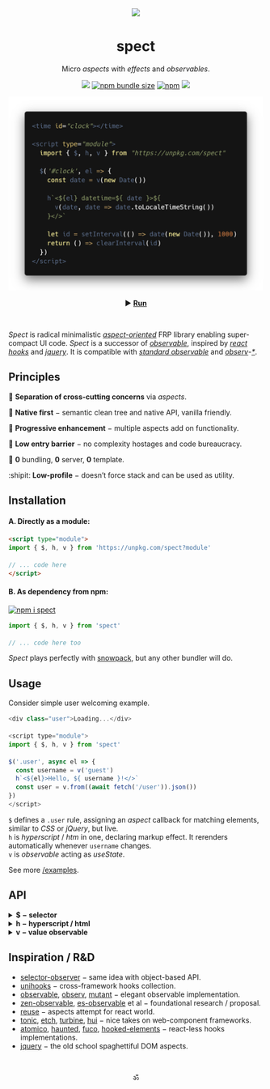 <div align="center"><img src="https://avatars3.githubusercontent.com/u/53097200?s=200&v=4" width=108 /></div>
<p align="center"><h1 align="center">spect</h1></p>
<p align="center">
  Micro <em>aspects</em> with <em>effects</em> and <em>observables</em>.<br/>
  <!-- Build reactive UIs with rules, similar to CSS.<br/> -->
  <!-- Each rule specifies an <em>aspect</em> function, carrying a piece of logic.<br/> -->
</p>
<p align="center">
  <a href="https://travis-ci.org/spectjs/spect"><img src="https://travis-ci.org/spectjs/spect.svg?branch=master"/></a>
  <a href="https://bundlephobia.com/result?p=spect"><img alt="npm bundle size" src="https://img.shields.io/bundlephobia/minzip/spect?label=size"></a>
  <a href="https://npmjs.org/package/spect"><img alt="npm" src="https://img.shields.io/npm/v/spect"></a>
  <img src="https://img.shields.io/badge/stability-unstable-yellowgreen"/>
</p>

<p align="center"><img src="/preview.png" width="566"/></p>
<p align="center">▶ <a href="https://codepen.io/dyv/pen/oNXXZEb" target="_blank"><strong>Run</strong></a></p>
<br/>

<!--
<time id="clock"></time>

<script type="module">
  import { $, h, v } from "https://unpkg.com/spect"

  $('#clock', el => {
    const date = v(new Date())

    h`<${el} datetime=${ date }>${
      v(date, date => date.toLocaleTimeString())
    }</>`

    let id = setInterval(() => date(new Date()), 1000)
    return () => clearInterval(id)
  })
</script>
-->


_Spect_ is radical minimalistic [_aspect-oriented_](https://en.wikipedia.org/wiki/Aspect-oriented_programming) FRP library enabling super-compact UI code. _Spect_ is a successor of [_observable_](https://www.npmjs.com/package/observable), inspired by [_react hooks_](https://reactjs.org/docs/hooks-intro.html) and [_jquery_](https://ghub.io/jquery). It is compatible with [_standard observable_](https://github.com/tc39/proposal-observable) and [_observ_](https://ghub.io/observ)-[_*_](https://ghub.io/mutant).

## Principles

:gem: **Separation of cross-cutting concerns** via _aspects_.

:deciduous_tree: **Native first** − semantic clean tree and native API, vanilla friendly.

:ocean: **Progressive enhancement** − multiple aspects add on functionality.

:baby_chick: **Low entry barrier** − no complexity hostages and code bureaucracy.

:dizzy: **0** bundling, **0** server, **0** template.

:shipit: **Low-profile** − doesn’t force stack and can be used as utility.


## Installation

#### A. Directly as a module:

```html
<script type="module">
import { $, h, v } from 'https://unpkg.com/spect?module'

// ... code here
</script>
```

#### B. As dependency from npm:

[![npm i spect](https://nodei.co/npm/spect.png?mini=true)](https://npmjs.org/package/spect/)

```js
import { $, h, v } from 'spect'

// ... code here too
```

_Spect_ plays perfectly with [snowpack](https://www.snowpack.dev/), but any other bundler will do.


## Usage

Consider simple user welcoming example.

```js
<div class="user">Loading...</div>

<script type="module">
import { $, h, v } from 'spect'

$('.user', async el => {
  const username = v('guest')
  h`<${el}>Hello, ${ username }!</>`
  const user = v.from((await fetch('/user')).json())
})
</script>
```

`$` defines a `.user` rule, assigning an _aspect_ callback for matching elements, similar to _CSS_ or _jQuery_, but live.<br/>
`h` is _hyperscript_ / _htm_ in one, declaring markup effect. It rerenders automatically whenever `username` changes.<br/>
`v` is _observable_ acting as _useState_.

<!--
Consider simple todo app.

```js
<form class="todo">
  <label for="add-todo">
    <span>Add Todo</span>
    <input name="text" required/>
  </label>
  <button type="submit">Add</button>
  <ul class="todo-list"><ul>
</form>

<script type="module">
import { $, h, on, list } from 'spect'

const todos = list([])

$('.todo-list', el => h`<${el}>${ todos }</>`)

$('.todo-form', el => on(el, 'submit', e => {
  e.preventDefault()
  if (!el.checkValidity()) return
  todos.push({ text: e.elements.text.value })
  el.reset()
}))
</script>
```

Input element here is uncontrolled and logic closely follows native js to provide _progressive enhancement_. _**`list`**_ creates an observable array `todos`, mutating it automatically rerenders _**`h`**_.
-->

See more [/examples](examples).

<!--

Maybe validation / sending form? (better for cases, eg. forms (all react cases))
Or familiar examples of another framework, rewritten with spect? (better for docs, as spect vs N)
Something showcasing wow features, like composable streaming and how that restructures waterfall rendering?
Yes, makes more sense. The very natural flow, where with HTML you can prototype, then naturally upgrade to UI-framework, then add actions. Minimize design - code distance.

an app, displaying a [list of users].
First, create semantic HTML you'd regularly do without js.

```html
<!doctype html>

<template id="article">
  <article>
  </article>
</template>

<main>
  <div id="articles">
  </div>
</main>
```

Second, make data loading circuit.

```js
<script type="module">
import { $, h, store } from 'https://unpkg.com/spect?module'

const articles = store({
  items: [],
  load() {
    this.loading = true
    this.items = await (await fetch(url)).json()
    this.loading = false
  }
})

$('#articles', el => {
  h`<${el}>${
    articles.map(item => h``)
  }</>`
})
</script>
```

_Spect_ doesn't make any guess about storage, actions, renderer or tooling setup and can be used with different flavors.

#### Vanilla

```js
import { $ } from 'spect'

// touched inputs
$('input', el => el.addEventListener('focus', e => el.classList.add('touched')))
```

#### Microfrontends

Pending...

#### Aspect-Oriented DOM

Pending...

-->

## API

<details><summary><strong>$ − selector</strong></summary>

> elements = $( scope? , selector , callback? )<br/>
> elements = $( element | list , callback? )<br/>

Selector observer, creates live collection of elements matching the `selector`. Optional `callback` runs for each new element matching the selector. If `callback` returns a teardown, it is run when the element is unmatched.

* `selector` is a valid CSS selector.
* `scope` is optional container element to observe, by default that is `globalThis`.
* `element` is _HTMLElement_ or a `list` of elements (array or array-like).
* `callback` is a function with `(element) => teardown?` signature.
* `elements` is live array with matched elements (similar to [HTMLCollection](https://developer.mozilla.org/en-US/docs/Web/API/HTMLCollection)).

```js
import { $ } from 'spect'

let $foo = $('foo', el => {
  console.log('active')
  return () => console.log('inactive')
})

let foo = document.createElement('foo')
document.body.appendChild(foo)
// > "active"

$foo[0] === foo
// > true

foo.replaceWith(null)
// > "inactive"
```

#### Example

```js
import { $ } from 'spect'

const $timer = $('.timer', el => {
  let count = 0
  let id = setInterval(() => {
    el.innerHTML = `Seconds: ${count++}`
  }, 1000)
  return () => clearInterval(id)
})

$timer[0]
// > <div.timer></div>
```

<!-- <sub>_$_ is reverence to _jQuery_, designed with regards to [_HTMLCollection_](https://developer.mozilla.org/en-US/docs/Web/API/HTMLCollection), [_selector-observer_](https://github.com/josh/selector-observer) and _aspect-oriended-programming_.</sub> -->

<br/>

</details>


<details><summary><strong>h − hyperscript / html</strong></summary>

> el = h( tag , props? , ...children )<br/>
> el = h\`...content\`<br/>

[Hyperscript](https://ghub.io/hyperscript)-compatible element constructor. Can be used via JSX or template literal with [_htm_](https://ghub.io/xhtm) syntax.

```js
import { h, v } from 'spect'

const text = v('foobar')

// create element
const foo = h('foo', {}, text)

// create jsx
/* jsx h */
const bar = <bar>{ text }</bar>

// update
text('fooobar')


// template literal
const foo = h`<baz>${ text }</baz>`

// create multiple elements
const [foo1, foo2] = h`<foo>1</foo><foo>2</foo>`

// create document fragment
const fooFrag = h`<><foo/></>`

// hydrate element
const foo = h`<${foo}>${ bar }</>`
```

#### Example

```js
import { v, h } from 'spect'

$('#clock', el => {
  let date = v.from(new Date())
  setInterval(() => date(new Date()), 1000)
  h`<${el}>${ v.from(date, date => date.toISOString())} </>`
})
```

<!-- <sub>_h_ is direct remake on [hyperscript](https://ghub.io/hyperscript) with extended observable support and unique in class [html syntax parser](https://ghub.io/xhtm).</sub> -->

<br/>

</details>


<details><summary><strong>v − value observable</strong></summary>

> value = v( init? )<br/>
> value = v.from( source , map? , inmap? )

Value observable − creates a getter/setter function with [observable](https://ghub.io/observable) API.

`v.from` acts as _transform_, taking optional `map` and `inmap` mappers, where `source` can be:

* _Primitive_ value − creates simple observable state.
* _Function_ (_v_, [observ-*](https://ghub.io/observ), [observable](https://ghub.io/observable), [mutant](https://ghub.io/mutant) etc.) − creates 2-way bound observable.
* _AsyncIterator_ or target with [`Symbol.asyncIterator`](https://developer.mozilla.org/en-US/docs/Web/JavaScript/Reference/Global_Objects/Symbol/asyncIterator) − creates 1-way bound observable with optional mapping.
* _Promise_ or _thenable_ − subscribes to promise state.
* _Standard observable_ or target with [`Symbol.observable`](https://ghub.io/symbol-observable) ([rxjs](https://ghub.io/rxjs), [zen-observable](https://ghub.io/zen-observable) etc.) − creates 1-way bound observable.
* _Input_ (_radio_, _checkbox_), or _Select_ − creates 2-way bound observable for input value, normalizes attributes.
* _Array_ or _Object_ with any combination of the above. Observable props are exposed on the created observable.
* Any other value − creates simple observable state.

```js
import { v } from 'spect'

let v1 = v(0)

// get
v1()

// set
v1(1)

// subscribe
v1(value => {
  // 1
  return () => {
    // ...teardown
  }
})

// from value
let v2 = v.from(v1, v1 => v1 * 2)
v2() // 2

// from multiple values
let v3 = v.from([v1, v2], ([v1, v2]) => v1 + v2)
v3() // 3
v3[0]() // 1

// run effect on every change
v.from([v1, v2, v3])(([v1, v2, v3]) => {
  console.log(v1, v2, v3)
  return () => console.log('teardown', v1, v2, v3)
})
// 1, 2, 3

// from input
let v4 = v.from($('#input'))
v4(value => console.log(value))

// from object
let v5 = v.from({ done: v(true) })
v5.done()
// true

v5().done
// true
```

#### Example

```js
import { $, v } from 'spect'

const f = v.from($`#fahren`), c = v.from($`#celsius`)
const celsius = v.from(f, f => (f - 32) / 1.8)
const fahren = v.from(c, c => (c * 9) / 5 + 32)

celsius() // 0
fahren() // 32
```

<!-- <sub>_v_ is a single-character replacement to _useState_, _useEffect_, _useMemo_, _rxjs/from_, _zen-observable_, _mobx@computed_ etc. Its design is derived from _react hooks_, [_observable_](https://ghut.io/observable), [_rxjs_](https://ghub.io/rxjs), [_iron_](https://github.com/ironjs/iron) and others.</sub> -->

<br/>

</details>


<!--
<details><summary><strong>o − object state</strong></summary>

> state = o( target = {} , props? )<br/>

Object state with reflection to attributes. Creates a `state` proxy to any `target`, with optionally defined `props` to observe on the target. Adding, changing, or deleting `state` props mutates `target` and emits changes. If `target` is an _Element_, then `state` also reflects values as attributes.

`props` define obseved props on `target` and their type − one of _Boolean_, _String_, _Number_, _Array_, _Object_ or `null`. If `props` are undefined, then only own target safe props are observed without coercion.

```js
import { o, v } from 'spect'

// object
const obj = o({ foo: null })

// set
obj.foo = 'bar'

// subscribe to changes
v(obj, ({ foo }) => console.log(foo))
// > 'bar'


// array
let arr = o([1, 2, 3])

// set
arr[3] = 4

// mutate
arr.push(5, 6)
arr.unshift(0)

// subscribe
v(arr, arr => console.log(arr))
// > [0, 1, 2, 3, 4, 5, 6]


// element
let props = o(el, { loading: Boolean })

// set
props.loading = true

// get
props.loading
// > true

// attr
el.getAttribute('loading')
// > ''

// subscribe
v(props, ({loading}) => console.log(loading))
```

#### Example

```js
import { o, v } from 'spect'

let likes = o({
  count: null,
  loading: false,
  async load() {
    this.loading = true
    this.count = await (await fetch('/likes')).json()
    this.loading = false
  }
})

$('.likes-count', el => h`<${el}>${
    v(likes, ({loading, count}) => loading ? `Loading...` : `Likes: ${ likes.count }`)
  }</>`
})
```
-->

<!-- <sub>_o_ is a single-character alternative to _react props_, _redux_, _react-redux_, _useReducer_, _mobx@observable_, _unistore_, _use-store_ etc. It incorporates _prop-types_, _lit-element props_, _typescript_ etc logic.</sub> -->

<!--
<details><summary><strong>e − events</strong></summary>

> e( scope? , selector , event , callback? )<br/>
> e( target | list , event , callback? )<br/>

Event stateless observable for an element, runs `callback` on `target` / `list` events or by `selector`. For the `selector` case it delegates events to `scope` container, by default `globalThis`.

```js
import { e } from 'spect'

// target events
e(document.querySelector('button'), 'click', e => {
  console.log('clicked', e)
})

// delegate events
const submit = e('form', 'submit', e => console.log(e))

// cancel submit events listener
submit.cancel()

// multiple events
e('.draggable', 'touchstart mousedown', e => {})
```

#### Example

```js
import { e } from 'spect'

const ticks = e('.timer', 'tick', e => {
  console.log('Seconds', e.detail.count)
})

let count = 0, timer = document.querySelector('.timer')
setInterval(() => {
  timer.dispatchEvent(new CustomEvent('tick', { detail: ++count}))
}, 1000)

// cancel ticks
ticks.cancel()
```
-->
<!-- <sub>_e_ simplest alternative to _rxjs.fromEvent_, _jQuery.on_ etc. is designed with reference to [delegated-events](https://www.npmjs.com/package/delegated-events), [emmy](https://ghub.io/emmy) and others.</sub> -->


<!--
<details><summary><strong>cancel</strong></summary>

> cancel( ...observables )

Cancel observables in the list.

```js
import { $, cancel } from 'spect'

let $items = $('.item')
let clicks = on($items, 'click')

cancel($items, clicks)
```

#### Example

```js
import { from } from 'spect'

let date = state(new Date())
setInterval(() => date(new Date()), 1000)
from(date, date => date.toISOString())(date => console.log(date))
```

</details>
-->


<!--
### _`channel`_

> ch = channel( callback, onCancel )

Event bus. Thenable, Cancelable, AsyncIterable.

```js
import channel from 'spect/channel'

let foobus = channel(
  e => console.log('received', e),
  reason => console.log('canceled', reason)
)

// post to channel
foobus('a')
foobus('b')

// subscribe to channel
for await (let e of foobus) {
  console.log(e)
}

// close channel
foobus.cancel()
```

<br/>
-->


## Inspiration / R&D

* [selector-observer](https://ghub.io/selector-observer) − same idea with object-based API.
* [unihooks](https://ghub.io/unihooks) − cross-framework hooks collection.
* [observable](https://ghub.io/observable), [observ](https://ghub.io/observ), [mutant](https://ghub.io/mutant) − elegant observable implementation.
* [zen-observable](https://ghub.io/zen-observable), [es-observable](https://ghub.io/es-observable) et al − foundational research / proposal.
* [reuse](https://ghub.io/reuse) − aspects attempt for react world.
* [tonic](https://ghub.io/tonic), [etch](https://ghub.io/etch), [turbine](https://github.com/funkia/turbine), [hui](https://ghub.io/hui) − nice takes on web-component frameworks.
* [atomico](https://ghub.io/atomico), [haunted](https://ghub.io/haunted), [fuco](https://ghub.io/fuco), [hooked-elements](https://github.com/WebReflection/hooked-elements) − react-less hooks implementations.
* [jquery](https://ghub.io/jquery) − the old school spaghettiful DOM aspects.

<br/>

<p align="center">ॐ</p>
